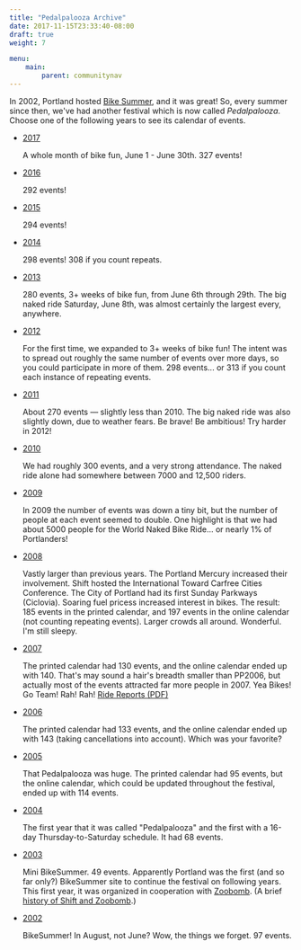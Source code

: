 ```yaml
---
title: "Pedalpalooza Archive"
date: 2017-11-15T23:33:40-08:00
draft: true
weight: 7

menu:
    main:
        parent: communitynav
---
```


[comment]: <> (aka, That Fun Thing We Do Every June)

In 2002, Portland hosted [Bike Summer](http://criticalmass.wikia.com/wiki/Bike_Summer!), and it was great! So, every summer since then, we've had another festival which is now called <dfn>Pedalpalooza</dfn>. Choose one of the following years to see its calendar of events.

*   [2017](http://www.shift2bikes.org/cal/viewpp2017.php)

    A whole month of bike fun, June 1 - June 30th. 327 events!

*   [2016](http://www.shift2bikes.org/cal/viewpp2016.php)

    292 events!

*   [2015](http://www.shift2bikes.org/cal/viewpp2015.php)

    294 events!

*   [2014](http://www.shift2bikes.org/cal/viewpp2014.php)

    298 events! 308 if you count repeats.

*   [2013](http://www.shift2bikes.org/cal/viewpp2013.php)

    280 events, 3+ weeks of bike fun, from June 6th through 29th. The big naked ride Saturday, June 8th, was almost certainly the largest every, anywhere.

*   [2012](http://www.shift2bikes.org/cal/viewpp2012.php)

    For the first time, we expanded to 3+ weeks of bike fun! The intent was to spread out roughly the same number of events over more days, so you could participate in more of them. 298 events... or 313 if you count each instance of repeating events.

*   [2011](http://www.shift2bikes.org/cal/viewpp2011.php)

    About 270 events — slightly less than 2010\. The big naked ride was also slightly down, due to weather fears. Be brave! Be ambitious! Try harder in 2012!

*   [2010](http://www.shift2bikes.org/cal/viewpp2010.php)

    We had roughly 300 events, and a very strong attendance. The naked ride alone had somewhere between 7000 and 12,500 riders.

*   [2009](http://www.shift2bikes.org/cal/viewpp2009.php)

    In 2009 the number of events was down a tiny bit, but the number of people at each event seemed to double. One highlight is that we had about 5000 people for the World Naked Bike Ride... or nearly 1% of Portlanders!

*   [2008](http://www.shift2bikes.org/cal/viewpp2008.php)

    Vastly larger than previous years. The Portland Mercury increased their involvement. Shift hosted the International Toward Carfree Cities Conference. The City of Portland had its first Sunday Parkways (Ciclovia). Soaring fuel pricess increased interest in bikes. The result: 185 events in the printed calendar, and 197 events in the online calendar (not counting repeating events). Larger crowds all around. Wonderful. I'm still sleepy.

*   [2007](http://www.shift2bikes.org/pedalpalooza/pp2007.php)

    The printed calendar had 130 events, and the online calendar ended up with 140\. That's may sound a hair's breadth smaller than PP2006, but actually most of the events attracted far more people in 2007\. Yea Bikes! Go Team! Rah! Rah! [Ride Reports (PDF)](http://www.shift2bikes.org/pedalpalooza/ridereports/pp_reports_2007.pdf)

*   [2006](http://www.shift2bikes.org/pedalpalooza/pp2006.php)

    The printed calendar had 133 events, and the online calendar ended up with 143 (taking cancellations into account). Which was your favorite?

*   [2005](http://www.shift2bikes.org/pedalpalooza/pp2005.shtml)

    That Pedalpalooza was huge. The printed calendar had 95 events, but the online calendar, which could be updated throughout the festival, ended up with 114 events.

*   [2004](http://www.shift2bikes.org/pedalpalooza/pp2004.shtml)

    The first year that it was called "Pedalpalooza" and the first with a 16-day Thursday-to-Saturday schedule. It had 68 events.

*   [2003](http://www.shift2bikes.org/pedalpalooza/pp2003.shtml)

    Mini BikeSummer. 49 events. Apparently Portland was the first (and so far only?) BikeSummer site to continue the festival on following years. This first year, it was organized in cooperation with [Zoobomb](http://www.zoobomb.net/). (A brief [history of Shift and Zoobomb](http://www.shift2bikes.org/pedalpalooza/zbshift.shtml).)

*   [2002](http://web.archive.org/web/20020428220445/http://www.bikesummer.org/2002/events/index.htm)

    BikeSummer! In August, not June? Wow, the things we forget. 97 events.
